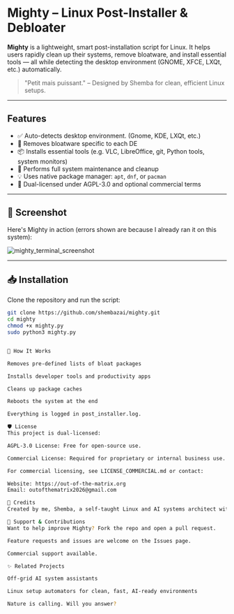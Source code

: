 # Mighty – Linux Post-Installer & Debloater

**Mighty** is a lightweight, smart post-installation script for Linux. It helps users rapidly clean up their systems, remove bloatware, and install essential tools — all while detecting the desktop environment (GNOME, XFCE, LXQt, etc.) automatically.

> "Petit mais puissant." – Designed by Shemba for clean, efficient Linux setups.

---

## Features

- ✅ Auto-detects desktop environment. (Gnome, KDE, LXQt, etc.)
- 🧹 Removes bloatware specific to each DE
- 📦 Installs essential tools (e.g. VLC, LibreOffice, git, Python tools, system monitors)
- 🔁 Performs full system maintenance and cleanup
- 💡 Uses native package manager: `apt`, `dnf`, or `pacman`
- 🔐 Dual-licensed under AGPL-3.0 and optional commercial terms

---

## 📸 Screenshot

Here's Mighty in action (errors shown are because I already ran it on this system):

![mighty_terminal_screenshot](https://github.com/user-attachments/assets/4d492b99-b5a2-407c-b9ea-30ee1ee46540)


---

## 📥 Installation

Clone the repository and run the script:

```bash
git clone https://github.com/shembazai/mighty.git
cd mighty
chmod +x mighty.py
sudo python3 mighty.py


🧠 How It Works

Removes pre-defined lists of bloat packages

Installs developer tools and productivity apps

Cleans up package caches

Reboots the system at the end

Everything is logged in post_installer.log.

🛡️ License
This project is dual-licensed:

AGPL-3.0 License: Free for open-source use.

Commercial License: Required for proprietary or internal business use.

For commercial licensing, see LICENSE_COMMERCIAL.md or contact:

Website: https://out-of-the-matrix.org
Email: outofthematrix2026@gmail.com

💬 Credits
Created by me, Shemba, a self-taught Linux and AI systems architect with a passion for minimalist efficiency and off-grid independence.

🌱 Support & Contributions
Want to help improve Mighty? Fork the repo and open a pull request.

Feature requests and issues are welcome on the Issues page.

Commercial support available.

✨ Related Projects

Off-grid AI system assistants

Linux setup automators for clean, fast, AI-ready environments

Nature is calling. Will you answer?
